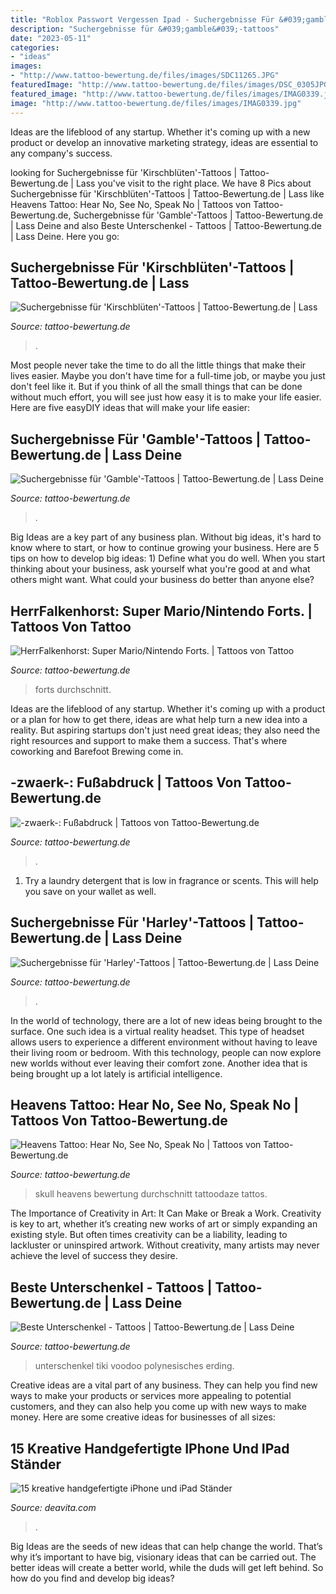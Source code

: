 ```yaml
---
title: "Roblox Passwort Vergessen Ipad - Suchergebnisse Für &#039;gamble&#039;-tattoos"
description: "Suchergebnisse für &#039;gamble&#039;-tattoos"
date: "2023-05-11"
categories:
- "ideas"
images:
- "http://www.tattoo-bewertung.de/files/images/SDC11265.JPG"
featuredImage: "http://www.tattoo-bewertung.de/files/images/DSC_0305JPG"
featured_image: "http://www.tattoo-bewertung.de/files/images/IMAG0339.jpg"
image: "http://www.tattoo-bewertung.de/files/images/IMAG0339.jpg"
---
```



Ideas are the lifeblood of any startup. Whether it's coming up with a new product or develop an innovative marketing strategy, ideas are essential to any company's success.

	

		
looking for Suchergebnisse für &#039;Kirschblüten&#039;-Tattoos | Tattoo-Bewertung.de | Lass you've visit to the right place. We have 8 Pics about Suchergebnisse für &#039;Kirschblüten&#039;-Tattoos | Tattoo-Bewertung.de | Lass like Heavens Tattoo: Hear No, See No, Speak No | Tattoos von Tattoo-Bewertung.de, Suchergebnisse für &#039;Gamble&#039;-Tattoos | Tattoo-Bewertung.de | Lass Deine and also Beste Unterschenkel - Tattoos | Tattoo-Bewertung.de | Lass Deine. Here you go:
		
    
## Suchergebnisse Für &#039;Kirschblüten&#039;-Tattoos | Tattoo-Bewertung.de | Lass

<img loading=lazy src="https://www.tattoo-bewertung.de/files/images/IMG_0789JPG" onerror="this.onerror=null;this.src='https://tse2.mm.bing.net/th?id=OIP.HfzBkJORU68AUkwP-tKzlQHaLG&amp;pid=15.1';" alt="Suchergebnisse für &#039;Kirschblüten&#039;-Tattoos | Tattoo-Bewertung.de | Lass">

_Source: tattoo-bewertung.de_

>. 

	

Most people never take the time to do all the little things that make their lives easier. Maybe you don't have time for a full-time job, or maybe you just don't feel like it. But if you think of all the small things that can be done without much effort, you will see just how easy it is to make your life easier. Here are five easyDIY ideas that will make your life easier: 

    
## Suchergebnisse Für &#039;Gamble&#039;-Tattoos | Tattoo-Bewertung.de | Lass Deine

<img loading=lazy src="http://www.tattoo-bewertung.de/files/images/SDC11265.JPG" onerror="this.onerror=null;this.src='https://tse1.mm.bing.net/th?id=OIP.mmkGL1CLlCTZB27SxhozMQHaJ4&amp;pid=15.1';" alt="Suchergebnisse für &#039;Gamble&#039;-Tattoos | Tattoo-Bewertung.de | Lass Deine">

_Source: tattoo-bewertung.de_

>. 

	

Big Ideas are a key part of any business plan. Without big ideas, it's hard to know where to start, or how to continue growing your business. Here are 5 tips on how to develop big ideas: 1) Define what you do well. When you start thinking about your business, ask yourself what you're good at and what others might want. What could your business do better than anyone else?

    
## HerrFalkenhorst: Super Mario/Nintendo Forts. | Tattoos Von Tattoo

<img loading=lazy src="http://www.tattoo-bewertung.de/files/images/Mario-Bein.jpg" onerror="this.onerror=null;this.src='https://tse2.mm.bing.net/th?id=OIP.qDV7LzIz-ez2QlGd7Z6a1wHaJ4&amp;pid=15.1';" alt="HerrFalkenhorst: Super Mario/Nintendo Forts. | Tattoos von Tattoo">

_Source: tattoo-bewertung.de_

>forts durchschnitt. 

	

Ideas are the lifeblood of any startup. Whether it's coming up with a product or a plan for how to get there, ideas are what help turn a new idea into a reality. But aspiring startups don't just need great ideas; they also need the right resources and support to make them a success. That's where coworking and Barefoot Brewing come in.

    
## -zwaerk-: Fußabdruck | Tattoos Von Tattoo-Bewertung.de

<img loading=lazy src="http://www.tattoo-bewertung.de/files/images/IMAG0339.jpg" onerror="this.onerror=null;this.src='https://tse4.mm.bing.net/th?id=OIP.sgHGsyw1fXC9OdMnhPYaigHaNI&amp;pid=15.1';" alt="-zwaerk-: Fußabdruck | Tattoos von Tattoo-Bewertung.de">

_Source: tattoo-bewertung.de_

>. 

	

1. Try a laundry detergent that is low in fragrance or scents. This will help you save on your wallet as well.

    
## Suchergebnisse Für &#039;Harley&#039;-Tattoos | Tattoo-Bewertung.de | Lass Deine

<img loading=lazy src="https://www.tattoo-bewertung.de/files/images/tattoo-ef7-IMG_20150521_184443_0.jpg" onerror="this.onerror=null;this.src='https://tse4.mm.bing.net/th?id=OIP.GeBb3jBNHV9vckJuR5JrtQAAAA&amp;pid=15.1';" alt="Suchergebnisse für &#039;Harley&#039;-Tattoos | Tattoo-Bewertung.de | Lass Deine">

_Source: tattoo-bewertung.de_

>. 

	

In the world of technology, there are a lot of new ideas being brought to the surface. One such idea is a virtual reality headset. This type of headset allows users to experience a different environment without having to leave their living room or bedroom. With this technology, people can now explore new worlds without ever leaving their comfort zone. Another idea that is being brought up a lot lately is artificial intelligence.

    
## Heavens Tattoo: Hear No, See No, Speak No | Tattoos Von Tattoo-Bewertung.de

<img loading=lazy src="http://www.tattoo-bewertung.de/files/images/120519_0900f.jpg" onerror="this.onerror=null;this.src='https://tse3.mm.bing.net/th?id=OIP.pv8ja0uuMxsJydRXLP_lyQHaJ6&amp;pid=15.1';" alt="Heavens Tattoo: Hear No, See No, Speak No | Tattoos von Tattoo-Bewertung.de">

_Source: tattoo-bewertung.de_

>skull heavens bewertung durchschnitt tattoodaze tattos. 

	

The Importance of Creativity in Art: It Can Make or Break a Work.
Creativity is key to art, whether it’s creating new works of art or simply expanding an existing style. But often times creativity can be a liability, leading to lackluster or uninspired artwork. Without creativity, many artists may never achieve the level of success they desire.

    
## Beste Unterschenkel - Tattoos | Tattoo-Bewertung.de | Lass Deine

<img loading=lazy src="http://www.tattoo-bewertung.de/files/images/DSC_0305JPG" onerror="this.onerror=null;this.src='https://tse3.mm.bing.net/th?id=OIP.Ef2HZScY8nFc1IKgIq38xAHaLG&amp;pid=15.1';" alt="Beste Unterschenkel - Tattoos | Tattoo-Bewertung.de | Lass Deine">

_Source: tattoo-bewertung.de_

>unterschenkel tiki voodoo polynesisches erding. 

	

Creative ideas are a vital part of any business. They can help you find new ways to make your products or services more appealing to potential customers, and they can also help you come up with new ways to make money. Here are some creative ideas for businesses of all sizes: 

    
## 15 Kreative Handgefertigte IPhone Und IPad Ständer

<img loading=lazy src="https://deavita.com/wp-content/uploads/2014/10/geschenk-ideen-ständer-für-smartphone-mit-ladestation-holz-ablagefläche.jpeg" onerror="this.onerror=null;this.src='https://tse1.mm.bing.net/th?id=OIP.ZjfftuqkjhvsPT8_Qo_8vgHaHa&amp;pid=15.1';" alt="15 kreative handgefertigte iPhone und iPad Ständer">

_Source: deavita.com_

>. 

	

Big Ideas are the seeds of new ideas that can help change the world. That’s why it’s important to have big, visionary ideas that can be carried out. The better ideas will create a better world, while the duds will get left behind. So how do you find and develop big ideas?

